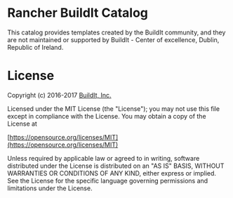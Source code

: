 # Rancher BuildIt Catalog 

This catalog provides templates created by the BuildIt community, and they are not maintained or supported by BuildIt - Center of excellence, Dublin, Republic of Ireland.

# License
Copyright (c) 2016-2017 [BuildIt, Inc.](https://www.linkedin.com/company/buildit.)

Licensed under the MIT License (the "License");
you may not use this file except in compliance with the License.
You may obtain a copy of the License at

[https://opensource.org/licenses/MIT](https://opensource.org/licenses/MIT)

Unless required by applicable law or agreed to in writing, software
distributed under the License is distributed on an "AS IS" BASIS,
WITHOUT WARRANTIES OR CONDITIONS OF ANY KIND, either express or implied.
See the License for the specific language governing permissions and
limitations under the License.
